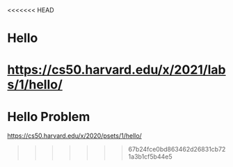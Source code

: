 <<<<<<< HEAD
# Hello
https://cs50.harvard.edu/x/2021/labs/1/hello/
=======
# Hello Problem

https://cs50.harvard.edu/x/2020/psets/1/hello/
>>>>>>> 67b24fce0bd863462d26831cb721a3b1cf5b44e5
